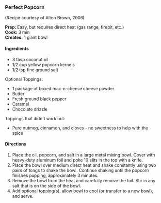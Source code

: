 ### Perfect Popcorn
(Recipe courtesy of Alton Brown, 2006)

**Prep:** Easy, but requires direct heat (gas range, firepit, etc.)<br>
**Cook:** 3 min<br>
**Creates:** 1 giant bowl<br>

#### Ingredients
* 3 tbsp coconut oil
* 1/2 cup yellow popcorn kernels
* 1/2 tsp fine ground salt

Optional Toppings:
* 1 package of boxed mac-n-cheese cheese powder
* Butter
* Fresh ground black pepper
* Caramel
* Chocolate drizzle

Toppings that didn't work out:
* Pure nutmeg, cinnamon, and cloves - no sweetness to help with the spice

#### Directions
1. Place the oil, popcorn, and salt in a large metal mixing bowl. Cover with heavy-duty aluminum foil and poke 10 slits in the top with a knife.
2. Place the bowl over medium direct heat and shake constantly using two pairs of tongs to shake the bowl. Continue shaking until the popcorn finishes popping, approximately 3 minutes.
3. Remove the bowl from the heat and carefully remove the foil. Stir in any salt that is on the side of the bowl.
4. Add optional topping(s), allow bowl to cool (or transfer to a new bowl), and serve.
